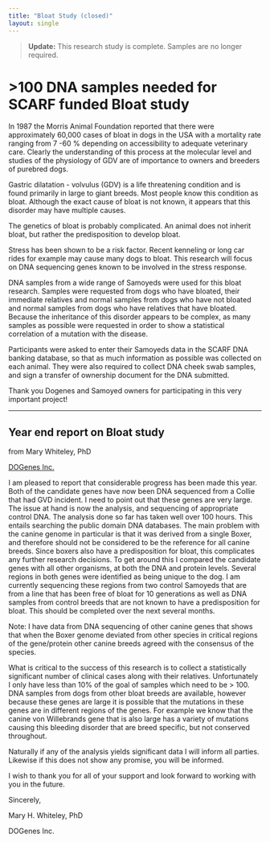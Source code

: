 ```yaml
---
title: "Bloat Study (closed)"
layout: single
---
```


> **Update:** This research study is complete. Samples are no longer required.

# >100 DNA samples needed for SCARF funded Bloat study

In 1987 the Morris Animal Foundation reported that there were approximately 60,000 cases of bloat in dogs in the USA with a mortality rate ranging from 7 -60 % depending on accessibility to adequate veterinary care. Clearly the understanding of this process at the molecular level and studies of the physiology of GDV are of importance to owners and breeders of purebred dogs.

Gastric dilatation - volvulus (GDV) is a life threatening condition and is found primarily in large to giant breeds. Most people know this condition as bloat. Although the exact cause of bloat is not known, it appears that this disorder may have multiple causes.

The genetics of bloat is probably complicated. An animal does not inherit bloat, but rather the predisposition to develop bloat.

Stress has been shown to be a risk factor. Recent kenneling or long car rides for example may cause many dogs to bloat. This research will focus on DNA sequencing genes known to be involved in the stress response.

DNA samples from a wide range of Samoyeds were used for this bloat research. Samples were requested from dogs who have bloated, their immediate relatives and normal samples from dogs who have not bloated and normal samples from dogs who have relatives that have bloated. Because the inheritance of this disorder appears to be complex, as many samples as possible were requested in order to show a statistical correlation of a mutation with the disease.

Participants were asked to enter their Samoyeds data in the SCARF DNA banking database, so that as much information as possible was collected on each animal. They were also required to collect DNA cheek swab samples, and sign a transfer of ownership document for the DNA submitted.

Thank you Dogenes and Samoyed owners for participating in this very important project!

---

## Year end report on Bloat study

from Mary Whiteley, PhD

[ DOGenes Inc. ](http://www.dogenes.com/)

I am pleased to report that considerable progress has been made this year. Both of the candidate genes have now been DNA sequenced from a Collie that had GVD incident. I need to point out that these genes are very large. The issue at hand is now the analysis, and sequencing of appropriate control DNA. The analysis done so far has taken well over 100 hours. This entails searching the public domain DNA databases. The main problem with the canine genome in particular is that it was derived from a single Boxer, and therefore should not be considered to be the reference for all canine breeds. Since boxers also have a predisposition for bloat, this complicates any further research decisions. To get around this I compared the candidate genes with all other organisms, at both the DNA and protein levels. Several regions in both genes were identified as being unique to the dog. I am currently sequencing these regions from two control Samoyeds that are from a line that has been free of bloat for 10 generations as well as DNA samples from control breeds that are not known to have a predisposition for bloat. This should be completed over the next several months.

Note: I have data from DNA sequencing of other canine genes that shows that when the Boxer genome deviated from other species in critical regions of the gene/protein other canine breeds agreed with the consensus of the species.

What is critical to the success of this research is to collect a statistically significant number of clinical cases along with their relatives. Unfortunately I only have less than 10% of the goal of samples which need to be > 100. DNA samples from dogs from other bloat breeds are available, however because these genes are large it is possible that the mutations in these genes are in different regions of the genes. For example we know that the canine von Willebrands gene that is also large has a variety of mutations causing this bleeding disorder that are breed specific, but not conserved throughout.

Naturally if any of the analysis yields significant data I will inform all parties. Likewise if this does not show any promise, you will be informed.

I wish to thank you for all of your support and look forward to working with you in the future.

Sincerely,

Mary H. Whiteley, PhD

DOGenes Inc.
